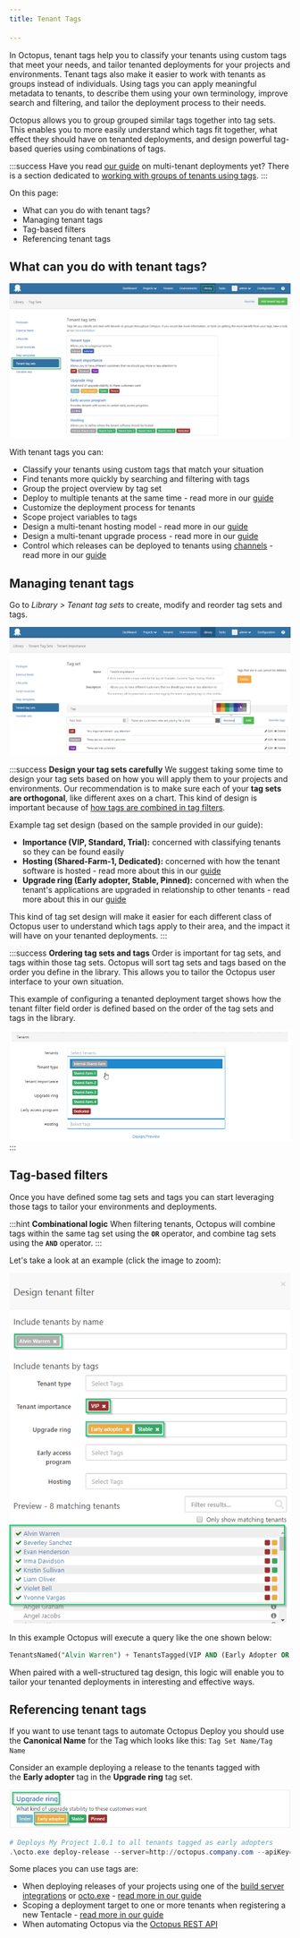 ```yaml
---
title: Tenant Tags

---
```



In Octopus, tenant tags help you to classify your tenants using custom tags that meet your needs, and tailor tenanted deployments for your projects and environments. Tenant tags also make it easier to work with tenants as groups instead of individuals. Using tags you can apply meaningful metadata to tenants, to describe them using your own terminology, improve search and filtering, and tailor the deployment process to their needs.


Octopus allows you to group grouped similar tags together into tag sets. This enables you to more easily understand which tags fit together, what effect they should have on tenanted deployments, and design powerful tag-based queries using combinations of tags.

:::success
Have you read [our guide](/docs/guides/multi-tenant-deployments/multi-tenant-deployment-guide/index.md) on multi-tenant deployments yet? There is a section dedicated to [working with groups of tenants using tags](/docs/guides/multi-tenant-deployments/multi-tenant-deployment-guide/working-with-groups-of-tenants-using-tags.md).
:::


On this page:


- What can you do with tenant tags?
- Managing tenant tags
- Tag-based filters
- Referencing tenant tags

## What can you do with tenant tags?


![](/docs/images/5670003/5865643.png "width=500")


With tenant tags you can:

- Classify your tenants using custom tags that match your situation
- Find tenants more quickly by searching and filtering with tags
- Group the project overview by tag set
- Deploy to multiple tenants at the same time - read more in our [guide](/docs/guides/multi-tenant-deployments/multi-tenant-deployment-guide/designing-a-multi-tenant-upgrade-process.md)
- Customize the deployment process for tenants
- Scope project variables to tags
- Design a multi-tenant hosting model - read more in our [guide](/docs/guides/multi-tenant-deployments/multi-tenant-deployment-guide/designing-a-multi-tenant-hosting-model.md)
- Design a multi-tenant upgrade process - read more in our [guide](/docs/guides/multi-tenant-deployments/multi-tenant-deployment-guide/designing-a-multi-tenant-upgrade-process.md)
- Control which releases can be deployed to tenants using [channels](/docs/key-concepts/projects/channels.md) - read more in our [guide](/docs/guides/multi-tenant-deployments/multi-tenant-deployment-guide/designing-a-multi-tenant-upgrade-process.md)


## Managing tenant tags


Go to *Library > Tenant tag sets* to create, modify and reorder tag sets and tags.


![](/docs/images/5670003/5865644.png "width=500")

:::success
**Design your tag sets carefully**
We suggest taking some time to design your tag sets based on how you will apply them to your projects and environments. Our recommendation is to make sure each of your **tag sets are orthogonal**, like different axes on a chart. This kind of design is important because of [how tags are combined in tag filters](/docs/key-concepts/tenants/tenant-tags.md).


Example tag set design (based on the sample provided in our guide):

- **Importance (VIP, Standard, Trial):** concerned with classifying tenants so they can be found easily
- **Hosting (Shared-Farm-1, Dedicated):** concerned with how the tenant software is hosted - read more about this in our [guide](/docs/guides/multi-tenant-deployments/multi-tenant-deployment-guide/designing-a-multi-tenant-hosting-model.md)
- **Upgrade ring (Early adopter, Stable, Pinned):** concerned with when the tenant's applications are upgraded in relationship to other tenants - read more about this in our [guide](/docs/guides/multi-tenant-deployments/multi-tenant-deployment-guide/designing-a-multi-tenant-upgrade-process.md)



This kind of tag set design will make it easier for each different class of Octopus user to understand which tags apply to their area, and the impact it will have on your tenanted deployments.
:::

:::success
**Ordering tag sets and tags**
Order is important for tag sets, and tags within those tag sets. Octopus will sort tag sets and tags based on the order you define in the library. This allows you to tailor the Octopus user interface to your own situation.


This example of configuring a tenanted deployment target shows how the tenant filter field order is defined based on the order of the tag sets and tags in the library.


![](/docs/images/5670003/5865645.png "width=500")
:::

## Tag-based filters


Once you have defined some tag sets and tags you can start leveraging those tags to tailor your environments and deployments.

:::hint
**Combinational logic**
When filtering tenants, Octopus will combine tags within the same tag set using the **`OR`** operator, and combine tag sets using the **`AND`** operator.
:::


Let's take a look at an example (click the image to zoom):


![](/docs/images/5670003/5865646.png "width=300")


In this example Octopus will execute a query like the one shown below:

```sql
TenantsNamed("Alvin Warren") + TenantsTagged(VIP AND (Early Adopter OR Stable))
```


When paired with a well-structured tag design, this logic will enable you to tailor your tenanted deployments in interesting and effective ways.

## Referencing tenant tags


If you want to use tenant tags to automate Octopus Deploy you should use the **Canonical Name** for the Tag which looks like this: `Tag Set Name/Tag Name`


Consider an example deploying a release to the tenants tagged with the **Early adopter** tag in the **Upgrade ring** tag set.


![](/docs/images/5670003/5865679.png)

```powershell
# Deploys My Project 1.0.1 to all tenants tagged as early adopters
.\octo.exe deploy-release --server=http://octopus.company.com --apiKey=API-1234567890123456 --project="My Project" --version="1.0.1" --tenantTag="Upgrade ring/Early adopter"
```


Some places you can use tags are:

- When deploying releases of your projects using one of the [build server integrations](/docs/api-and-integration/index.md) or [octo.exe](/docs/api-and-integration/octo.exe-command-line/deploying-releases.md) - [read more in our guide](/docs/guides/multi-tenant-deployments/multi-tenant-deployment-guide/deploying-a-simple-multi-tenant-project.md)
- Scoping a deployment target to one or more tenants when registering a new Tentacle - [read more in our guide](/docs/guides/multi-tenant-deployments/multi-tenant-deployment-guide/designing-a-multi-tenant-hosting-model.md)
- When automating Octopus via the [Octopus REST API](/docs/api-and-integration/octopus-rest-api.md)
